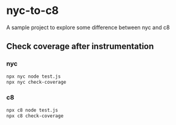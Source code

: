 # nyc-to-c8

A sample project to explore some difference between nyc and c8


## Check coverage after instrumentation

### nyc

```bash
npx nyc node test.js
npx nyc check-coverage
```

### c8

```bash
npx c8 node test.js
npx c8 check-coverage
```